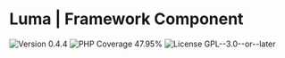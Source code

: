 # Luma | Framework Component

<div>
<!-- Version Badge -->
<img src="https://img.shields.io/badge/Version-0.4.4-blue" alt="Version 0.4.4">
<!-- PHP Coverage Badge -->
<img src="https://img.shields.io/badge/PHP Coverage-47.95%25-red" alt="PHP Coverage 47.95%">
<!-- License Badge -->
<img src="https://img.shields.io/badge/License-GPL--3.0--or--later-34ad9b" alt="License GPL--3.0--or--later">
</div>